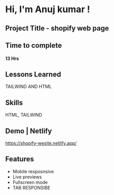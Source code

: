 # Hi, I'm Anuj kumar !

## Project Title - shopify web page

## Time to complete

#### 13 Hrs

## Lessons Learned

TAILWIND AND HTML

## Skills

HTML, TAILWIND

## Demo | Netlify

https://shopify-wesite.netlify.app/

## Features

- Mobile resposnsive
- Live previews
- Fullscreen mode
- TAB RESPONSIBE
